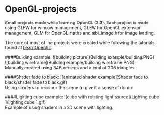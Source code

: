 # OpenGL-projects

Small projects made while learning OpenGL (3.3). Each project is made using GLFW for window management, 
GLEW for OpenGL extension management, GLM for OpenGL maths and stbi_image.h for image loading.  

The core of most of the projects were created while following the tutorials found at [LearnOpenGL](http://learnOpenGL.com).  

####Building example:
![building picture](Building example/building.PNG)  
![building wireframe](Building example/building wireframe.PNG)  
Manually created using 346 vertices and a total of 206 triangles.  
  
####Shader fade to black:
![animated shader example](Shader fade to black/shader fade to black.gif)  
Using shaders to recolour the scene to give it a sense of doom.  

####Lighting cube example:
![cube with rotating light source](Lighting cube 1/lighting cube 1.gif)  
Example of using shaders in a 3D scene with lighting.
